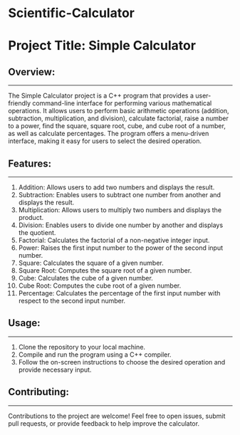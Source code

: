 # Scientific-Calculator
# Project Title: Simple Calculator

## Overview:
-----------------
The Simple Calculator project is a C++ program that provides a user-friendly command-line interface for performing various mathematical operations. It allows users to perform basic arithmetic operations (addition, subtraction, multiplication, and division), calculate factorial, raise a number to a power, find the square, square root, cube, and cube root of a number, as well as calculate percentages. The program offers a menu-driven interface, making it easy for users to select the desired operation.<br>

## Features:
-----------------
1. Addition: Allows users to add two numbers and displays the result.<br>
2. Subtraction: Enables users to subtract one number from another and displays the result.<br>
3. Multiplication: Allows users to multiply two numbers and displays the product.<br>
4. Division: Enables users to divide one number by another and displays the quotient.<br>
5. Factorial: Calculates the factorial of a non-negative integer input.<br>
6. Power: Raises the first input number to the power of the second input number.<br>
7. Square: Calculates the square of a given number.<br>
8. Square Root: Computes the square root of a given number.<br>
9. Cube: Calculates the cube of a given number.<br>
10. Cube Root: Computes the cube root of a given number.<br>
11. Percentage: Calculates the percentage of the first input number with respect to the second input number.<br>

## Usage:
-----------------
1. Clone the repository to your local machine.<br>
2. Compile and run the program using a C++ compiler.<br>
3. Follow the on-screen instructions to choose the desired operation and provide necessary input.<br>

## Contributing:
-----------------
Contributions to the project are welcome! Feel free to open issues, submit pull requests, or provide feedback to help improve the calculator.<br>

